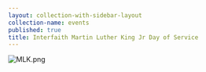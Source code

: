 ```yaml
---
layout: collection-with-sidebar-layout
collection-name: events
published: true
title: Interfaith Martin Luther King Jr Day of Service
---
```

![MLK.png]({{site.baseurl}}/media/MLK.png)
